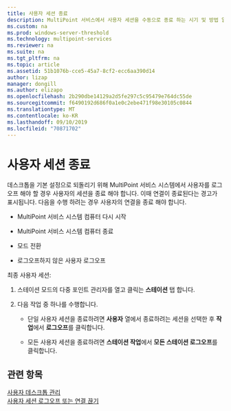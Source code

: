 ```yaml
---
title: 사용자 세션 종료
description: MultiPoint 서비스에서 사용자 세션을 수동으로 종료 하는 시기 및 방법 알아보기
ms.custom: na
ms.prod: windows-server-threshold
ms.technology: multipoint-services
ms.reviewer: na
ms.suite: na
ms.tgt_pltfrm: na
ms.topic: article
ms.assetid: 51b1076b-cce5-45a7-8cf2-ecc6aa390d14
author: lizap
manager: dongill
ms.author: elizapo
ms.openlocfilehash: 2b290dbe14129a2d5fe297c5c95479e764dc55de
ms.sourcegitcommit: f6490192d686f0a1e0c2ebe471f98e30105c0844
ms.translationtype: MT
ms.contentlocale: ko-KR
ms.lasthandoff: 09/10/2019
ms.locfileid: "70871702"
---
```

# <a name="end-a-user-session"></a>사용자 세션 종료
데스크톱을 기본 설정으로 되돌리기 위해 MultiPoint 서비스 시스템에서 사용자를 로그 오프 해야 할 경우 사용자의 세션을 종료 해야 합니다. 이때 연결이 종료된다는 경고가 표시됩니다. 다음을 수행 하려는 경우 사용자의 연결을 종료 해야 합니다.  
  
-   MultiPoint 서비스 시스템 컴퓨터 다시 시작  
  
-   MultiPoint 서비스 시스템 컴퓨터 종료  
  
-   모드 전환  
  
-   로그오프하지 않은 사용자 로그오프  
  
최종 사용자 세션:  
  
1.  스테이션 모드의 다중 포인트 관리자를 열고 클릭는 **스테이션** 탭 합니다.  
  
2.  다음 작업 중 하나를 수행합니다.  
  
    -   단일 사용자 세션을 종료하려면 **사용자** 열에서 종료하려는 세션을 선택한 후 **작업**에서 **로그오프**를 클릭합니다.  
  
    -   모든 사용자 세션을 종료하려면 **스테이션 작업**에서 **모든 스테이션 로그오프**를 클릭합니다.  
  
## <a name="see-also"></a>관련 항목  
[사용자 데스크톱 관리](manage-user-desktops-using-multipoint-dashboard.md)  
[사용자 세션 로그오프 또는 연결 끊기](Log-off-or-Disconnect-User-Sessions.md)